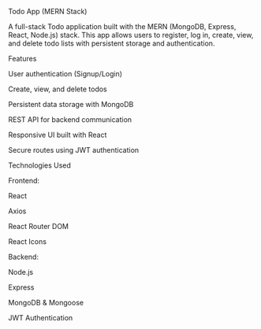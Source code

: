 Todo App (MERN Stack)

A full-stack Todo application built with the MERN (MongoDB, Express, React, Node.js) stack. This app allows users to register, log in, create, view, and delete todo lists with persistent storage and authentication.

Features

User authentication (Signup/Login)

Create, view, and delete todos

Persistent data storage with MongoDB

REST API for backend communication

Responsive UI built with React

Secure routes using JWT authentication

Technologies Used

Frontend:

React

Axios

React Router DOM

React Icons

Backend:

Node.js

Express

MongoDB & Mongoose

JWT Authentication